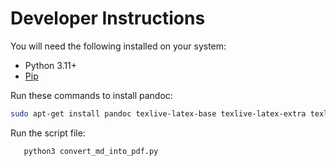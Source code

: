 # Developer Instructions

You will need the following installed on your system:

- Python 3.11+
- [Pip](https://pip.pypa.io/en/stable/)

Run these commands to install pandoc:

```bash
sudo apt-get install pandoc texlive-latex-base texlive-latex-extra texlive-fonts-recommended texlive-fonts-extra
```

Run the script file:

```bash
   python3 convert_md_into_pdf.py
```
